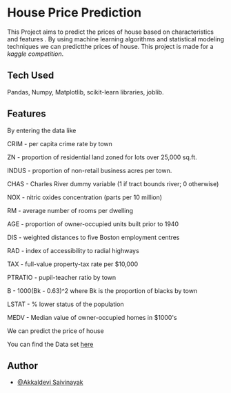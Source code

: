 
# House Price Prediction

This Project aims to predict the prices of house based on characteristics and features . By using machine learning algorithms and statistical modeling techniques we can predictthe prices of house. This project is made for a *kaggle* _competition_.




## Tech Used

Pandas, Numpy, Matplotlib, scikit-learn libraries, joblib. 
## Features 

By entering the data like 

CRIM - per capita crime rate by town

ZN - proportion of residential land zoned for lots over 25,000 sq.ft.

INDUS - proportion of non-retail business acres per town.

CHAS - Charles River dummy variable (1 if tract bounds river; 0 otherwise)

NOX - nitric oxides concentration (parts per 10 million)

RM - average number of rooms per dwelling

AGE - proportion of owner-occupied units built prior to 1940

DIS - weighted distances to five Boston employment centres

RAD - index of accessibility to radial highways

TAX - full-value property-tax rate per $10,000

PTRATIO - pupil-teacher ratio by town

B - 1000(Bk - 0.63)^2 where Bk is the proportion of blacks by town

LSTAT - % lower status of the population

MEDV - Median value of owner-occupied homes in $1000's

We can predict the price of house 

You can find the Data set [here](https://www.kaggle.com/code/prasadperera/the-boston-housing-dataset/input)


## Author

- [@Akkaldevi Saivinayak](https://www.github.com/riskyhomo)

